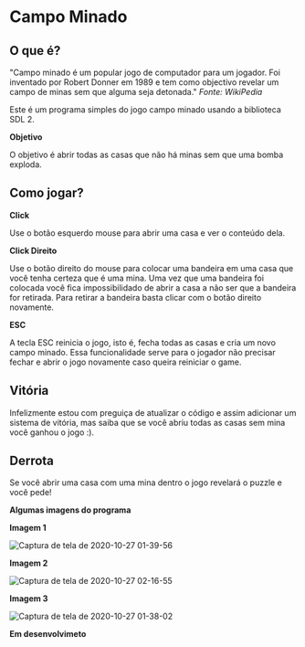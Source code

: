 # Campo Minado
 ## O que é?
 "Campo minado é um popular jogo de computador para um jogador. Foi inventado por Robert Donner em 1989 e tem como objectivo revelar um campo de minas sem que alguma seja detonada."
 *Fonte: WikiPedia*
 
 Este é um programa simples do jogo campo minado usando a biblioteca SDL 2.
 
 **Objetivo**
 
 O objetivo é abrir todas as casas que não há minas sem que uma bomba exploda.
 
 ## Como jogar?
 **Click**
 
 Use o botão esquerdo mouse para abrir uma casa e ver o conteúdo dela.
 
 **Click Direito**
 
 Use o botão direito do mouse para colocar uma bandeira em uma casa que você tenha certeza que é uma mina. Uma vez que uma bandeira foi colocada você fica impossibilidado de abrir a casa a não ser que a bandeira for retirada. Para retirar a bandeira basta clicar com o botão direito novamente.
 
 **ESC**
 
 A tecla ESC reinicia o jogo, isto é, fecha todas as casas e cria um novo campo minado. Essa funcionalidade serve para o jogador não precisar fechar e abrir o jogo novamente caso queira reiniciar o game.
 
 ## Vitória
 Infelizmente estou com preguiça de atualizar o código e assim adicionar um sistema de vitória, mas saiba que se você abriu todas as casas sem mina você ganhou o jogo :).
 
 ## Derrota
 Se você abrir uma casa com uma mina dentro o jogo revelará o puzzle e você pede!
 
 **Algumas imagens do programa**

**Imagem 1**

![Captura de tela de 2020-10-27 01-39-56](https://user-images.githubusercontent.com/65574850/97260142-1f0b5a80-17fb-11eb-971c-7bc2f337c564.png)

**Imagem 2**

![Captura de tela de 2020-10-27 02-16-55](https://user-images.githubusercontent.com/65574850/97260184-31859400-17fb-11eb-9207-c961717231c5.png)

**Imagem 3**

![Captura de tela de 2020-10-27 01-38-02](https://user-images.githubusercontent.com/65574850/97260205-3a766580-17fb-11eb-8acd-2d32b36c60f6.png)



**Em desenvolvimeto**
